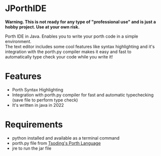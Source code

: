 # JPorthIDE

**Warning. This is not ready for any type of "professional use" and is just a hobby project. Use at your own risk.**

Porth IDE in Java. Enables you to write your porth code in a simple environment.\
The text editor includes some cool features like syntax highlighting and it's integration with the porth.py compiler makes it easy and fast to automatically type check your code while you write it!

# Features
- Porth Syntax Highlighting
- Integration with porth.py compiler for fast and automatic typechecking (save file to perform type check)
- It's written in java in 2022

# Requirements
- python installed and available as a terminal command
- porth.py file from [Tsoding's Porth Language](https://gitlab.com/tsoding/porth/)
- jre to run the jar file
